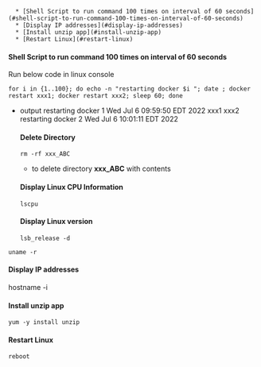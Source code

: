 <!-- TOC -->
      * [Shell Script to run command 100 times on interval of 60 seconds](#shell-script-to-run-command-100-times-on-interval-of-60-seconds)
      * [Display IP addresses](#display-ip-addresses)
      * [Install unzip app](#install-unzip-app)
      * [Restart Linux](#restart-linux)
<!-- TOC -->

#### Shell Script to run command 100 times on interval of 60 seconds

Run below code in linux console

```
for i in {1..100}; do echo -n "restarting docker $i "; date ; docker restart xxx1; docker restart xxx2; sleep 60; done
```

- output
  restarting docker 1 Wed Jul 6 09:59:50 EDT 2022
  xxx1
  xxx2
  restarting docker 2 Wed Jul 6 10:01:11 EDT 2022

  #### Delete Directory

  `rm -rf xxx_ABC`

    - to delete directory **xxx_ABC** with contents

  #### Display Linux CPU Information

  `lscpu`

  #### Display Linux version

  `lsb_release -d`

`uname -r`

#### Display IP addresses

hostname -i

#### Install unzip app

`yum -y install unzip`

#### Restart Linux

`reboot`
